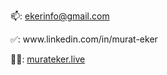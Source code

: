 📫: <a href = "mailto:ekerinfo@gmail.com">ekerinfo@gmail.com</a>
<br>
<p align="left">
✅: www.linkedin.com/in/murat-eker <br>
</p>
<p align="left">
👨‍💼: <a href="https://murateker.live/">murateker.live</a>
</p>
